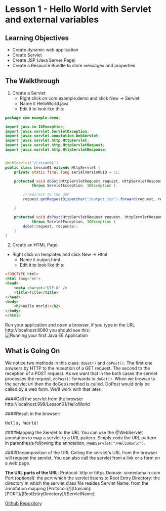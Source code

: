 <!-- enter lesson number and title below separated by hyphen-->
# Lesson 1 - Hello World with Servlet and external variables
## Learning Objectives
* Create dynamic web application
* Create Servlet
* Create JSP (Java Server Page)
* Create a Resource Bundle to store messages and properties

## The Walkthrough

1. Create a Servlet
	* Right click on com.example.demo and click New -> Servlet
	* Name it HelloWorld.java
	* Edit it to look like this:

```java
package com.example.demo;

import java.io.IOException;
import javax.servlet.ServletException;
import javax.servlet.annotation.WebServlet;
import javax.servlet.http.HttpServlet;
import javax.servlet.http.HttpServletRequest;
import javax.servlet.http.HttpServletResponse;


@WebServlet("/Lesson01")
public class Lesson01 extends HttpServlet {
	private static final long serialVersionUID = 1L;

	protected void doGet(HttpServletRequest request, HttpServletResponse response)
			throws ServletException, IOException {

        //redirect to the JSP
		request.getRequestDispatcher("/output.jsp").forward(request, response);

	}

	protected void doPost(HttpServletRequest request, HttpServletResponse response)
			throws ServletException, IOException {
		doGet(request, response);
	}
}

```

2. Create an HTML Page
  * Right click on templates and click New -> Html
	* Name it output.html
	* Edit it to look like this:

```html
<!DOCTYPE html>
<html lang="en">
<head>
    <meta charset="UTF-8" />
    <title>Title</title>
</head>
<body>
    <h2>Hello World!</h2>
</body>
</html>
```

Run your application and open a browser, if you type in the URL http://localhost:8080 you should see this:
![Running your first Java EE Application](img/Lesson01.png "Running your first Spring Boot Application")

## What is Going On
We notice two methods in this class: <code>doGet()</code> and <code>doPost()</code>. The first one anwsers by HTTP to the reception of a GET request. The second to the reception of a POST request. As we want that in the both cases the servlet processes the request, <code>doPost()</code> forwards to <code>doGet()</code>. When we browse to the servlet url then the doGet() method is called. DoPost would only be called by a web form. We'll work with that later.

####Call the servlet from the browser
http://localhost:999/Lesson01/HelloWorld

####Result in the browser:
<pre>
Hello, World!
</pre>

####Mapping the Servlet to the URL
You can use the @WebServlet annotation to map a servlet to a URL pattern. Simply code the URL pattern in parenthesis following the annotation, ```@WebServlet("/HelloWorld")```.

####Decomposition of the URL
Calling the servlet's URL from the browser will request the servlet. You can also call the servlet from a link or a form on a web page.

**The URL parts of the URL**:
Protocol: http or https
Domain: somedomain.com
Port (optional): the port which the servlet listens to
Root Entry Directory: the directory in which the servlet class file resides
Servlet Name: from the annotation mapping
[Protocol://][Domain]:[PORT]/[RootEntryDirectory]/[ServletName]

[Github Repository](https://github.com/ajhenley/SpringBoot_01)
